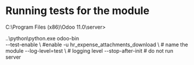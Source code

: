 # Running tests for the module

C:\Program Files (x86)\Odoo 11.0\server>

..\python\python.exe odoo-bin  \
 --test-enable \   #enable
 -u hr_expense_attachments_download \  # name the module
 --log-level=test \   # logging level
 --stop-after-init    # do not run server